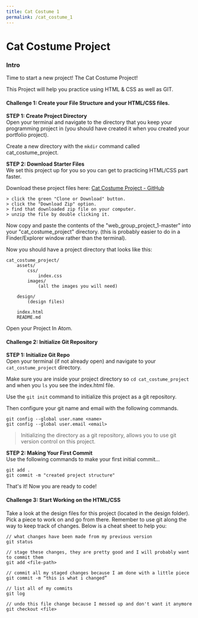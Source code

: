 ```yaml
---
title: Cat Costume 1
permalink: /cat_costume_1
---
```


# Cat Costume Project

### Intro
Time to start a new project! The Cat Costume Project!

This Project will help you practice using HTML & CSS as well as GIT.



#### Challenge 1: Create your File Structure and your HTML/CSS files.

**STEP 1: Create Project Directory**  
Open your terminal and navigate to the directory that you keep your programming project in (you should have created it when you created your portfolio project).

Create a new directory with the `mkdir` command called cat_costume_project.



**STEP 2: Download Starter Files**  
We set this project up for you so you can get to practicing HTML/CSS part faster.

Download these project files here:
[Cat Costume Project - GitHub](https://github.com/LaunchCoderGirlSTL/web_group_project_1)

    > click the green "Clone or Download" button.
    > click the "Download Zip" option.
    > find that downloaded zip file on your computer.
    > unzip the file by double clicking it.


Now copy and paste the contents of the "web_group_project_1-master" into your "cat_costume_project" directory. (this is probably easier to do in a Finder/Explorer window rather than the terminal).

Now you should have a project directory that looks like this:

```
cat_costume_project/
    assets/
        css/
            index.css
        images/
            (all the images you will need)

    design/
        (design files)

    index.html
    README.md
```
Open your Project In Atom.


#### Challenge 2: Initialize Git Repository

**STEP 1: Initialize Git Repo**  
Open your terminal (if not already open) and navigate to your `cat_costume_project` directory.

Make sure you are inside your project directory so `cd cat_costume_project` and when you `ls` you see the index.html file.

Use the `git init` command to initialize this project as a git repository.

Then configure your git name and email with the following commands.

```
git config --global user.name <name>
git config --global user.email <email>
```


> Initializing the directory as a git repository, allows you to use git version control on this project.

**STEP 2: Making Your First Commit**  
Use the following commands to make your first initial commit...

```
git add .
git commit -m "created project structure"
```

That's it! Now you are ready to code!

#### Challenge 3: Start Working on the HTML/CSS

Take a look at the design files for this project (located in the design folder). Pick a piece to work on and go from there. Remember to use git along the way to keep track of changes. Below is a cheat sheet to help you:

```
// what changes have been made from my previous version
git status

// stage these changes, they are pretty good and I will probably want to commit them
git add <file-path>

// commit all my staged changes because I am done with a little piece
git commit -m “this is what i changed”

// list all of my commits
git log

// undo this file change because I messed up and don't want it anymore
git checkout <file>

```
